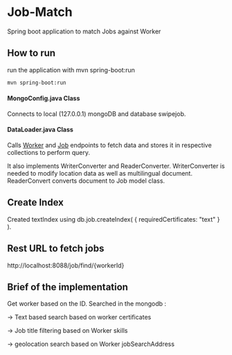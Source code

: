 # Job-Match

Spring boot application to match Jobs against Worker

## How to run
run the application with mvn spring-boot:run

```bash
mvn spring-boot:run
```
#### MongoConfig.java Class
Connects to local (127.0.0.1) mongoDB and database swipejob.

#### DataLoader.java Class
Calls [Worker](http://test.swipejobs.com/api/workers) and [Job](http://test.swipejobs.com/api/jobs) endpoints to fetch data and stores it in respective collections to perform query.

It also implements WriterConverter and ReaderConverter. WriterConverter is needed to modify location data as well as multilingual document. ReaderConvert converts document to Job model class.

## Create Index
Created textIndex using db.job.createIndex( { requiredCertificates: "text" } ).

## Rest URL to fetch jobs
http://localhost:8088/job/find/{workerId}

## Brief of the implementation
Get worker based on the ID. Searched in the mongodb : 

-> Text based search based on worker certificates 

-> Job title filtering based on Worker skills

-> geolocation search based on Worker jobSearchAddress